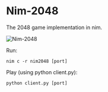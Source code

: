 # Nim-2048
The 2048 game implementation in nim.

![Nim-2048](https://hsto.org/files/657/f1c/9fd/657f1c9fd89b46f485d3be8fe0e9ad24.jpg "Nim-2048")

Run:
    
    nim c -r nim2048 [port]
    
Play (using python client.py):
    
    python client.py [port]

